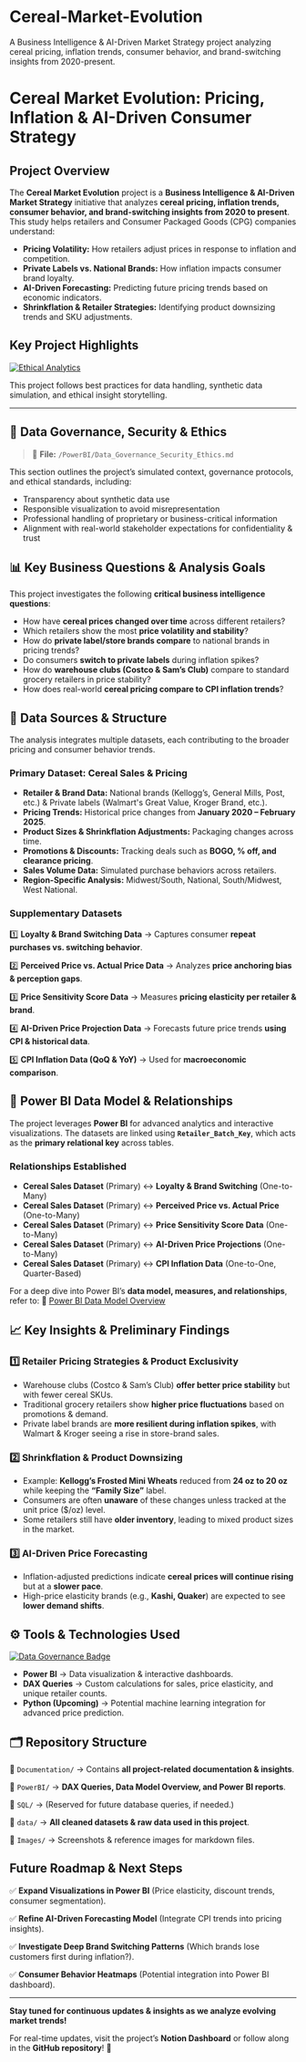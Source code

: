 # Cereal-Market-Evolution
A Business Intelligence &amp; AI-Driven Market Strategy project analyzing cereal pricing, inflation trends, consumer behavior, and brand-switching insights from 2020-present.

# Cereal Market Evolution: Pricing, Inflation & AI-Driven Consumer Strategy

##  **Project Overview**
The **Cereal Market Evolution** project is a **Business Intelligence & AI-Driven Market Strategy** initiative that analyzes **cereal pricing, inflation trends, consumer behavior, and brand-switching insights from 2020 to present**. This study helps retailers and Consumer Packaged Goods (CPG) companies understand:

- **Pricing Volatility:** How retailers adjust prices in response to inflation and competition.
- **Private Labels vs. National Brands:** How inflation impacts consumer brand loyalty.
- **AI-Driven Forecasting:** Predicting future pricing trends based on economic indicators.
- **Shrinkflation & Retailer Strategies:** Identifying product downsizing trends and SKU adjustments.

##  Key Project Highlights

[![Ethical Analytics](https://img.shields.io/badge/Ethical%20Analytics-Verified-purple?style=flat-square)](#data-governance-security--ethics)

This project follows best practices for data handling, synthetic data simulation, and ethical insight storytelling.

---

## 🔐 <a name="data-governance-security--ethics"></a>Data Governance, Security & Ethics

> 📁 **File:** `/PowerBI/Data_Governance_Security_Ethics.md`

This section outlines the project’s simulated context, governance protocols, and ethical standards, including:
- Transparency about synthetic data use  
- Responsible visualization to avoid misrepresentation  
- Professional handling of proprietary or business-critical information  
- Alignment with real-world stakeholder expectations for confidentiality & trust  


## 📊 **Key Business Questions & Analysis Goals**
This project investigates the following **critical business intelligence questions**:
- How have **cereal prices changed over time** across different retailers?
- Which retailers show the most **price volatility and stability**?
- How do **private label/store brands compare** to national brands in pricing trends?
- Do consumers **switch to private labels** during inflation spikes?
- How do **warehouse clubs (Costco & Sam’s Club)** compare to standard grocery retailers in price stability?
- How does real-world **cereal pricing compare to CPI inflation trends**?

## 📂 **Data Sources & Structure**
The analysis integrates multiple datasets, each contributing to the broader pricing and consumer behavior trends.

### **Primary Dataset: Cereal Sales & Pricing**
- **Retailer & Brand Data:** National brands (Kellogg’s, General Mills, Post, etc.) & Private labels (Walmart's Great Value, Kroger Brand, etc.).
- **Pricing Trends:** Historical price changes from **January 2020 – February 2025**.
- **Product Sizes & Shrinkflation Adjustments:** Packaging changes across time.
- **Promotions & Discounts:** Tracking deals such as **BOGO, % off, and clearance pricing**.
- **Sales Volume Data:** Simulated purchase behaviors across retailers.
- **Region-Specific Analysis:** Midwest/South, National, South/Midwest, West National.

### **Supplementary Datasets**

1️⃣ **Loyalty & Brand Switching Data** → Captures consumer **repeat purchases vs. switching behavior**.

2️⃣ **Perceived Price vs. Actual Price Data** → Analyzes **price anchoring bias & perception gaps**.

3️⃣ **Price Sensitivity Score Data** → Measures **pricing elasticity per retailer & brand**.

4️⃣ **AI-Driven Price Projection Data** → Forecasts future price trends **using CPI & historical data**.

5️⃣ **CPI Inflation Data (QoQ & YoY)** → Used for **macroeconomic comparison**.

## 🔗 **Power BI Data Model & Relationships**
The project leverages **Power BI** for advanced analytics and interactive visualizations. The datasets are linked using **`Retailer_Batch_Key`**, which acts as the **primary relational key** across tables.

### **Relationships Established**
- **Cereal Sales Dataset** (Primary) ↔ **Loyalty & Brand Switching** (One-to-Many)
- **Cereal Sales Dataset** (Primary) ↔ **Perceived Price vs. Actual Price** (One-to-Many)
- **Cereal Sales Dataset** (Primary) ↔ **Price Sensitivity Score Data** (One-to-Many)
- **Cereal Sales Dataset** (Primary) ↔ **AI-Driven Price Projections** (One-to-Many)
- **Cereal Sales Dataset** (Primary) ↔ **CPI Inflation Data** (One-to-One, Quarter-Based)

For a deep dive into Power BI’s **data model, measures, and relationships**, refer to: 
📂  [Power BI Data Model Overview](PowerBI/PowerBIData_Model_Overview.md)

## 📈 **Key Insights & Preliminary Findings**
### **1️⃣ Retailer Pricing Strategies & Product Exclusivity**
- Warehouse clubs (Costco & Sam’s Club) **offer better price stability** but with fewer cereal SKUs.
- Traditional grocery retailers show **higher price fluctuations** based on promotions & demand.
- Private label brands are **more resilient during inflation spikes**, with Walmart & Kroger seeing a rise in store-brand sales.

### **2️⃣ Shrinkflation & Product Downsizing**
- Example: **Kellogg’s Frosted Mini Wheats** reduced from **24 oz to 20 oz** while keeping the **“Family Size”** label.
- Consumers are often **unaware** of these changes unless tracked at the unit price ($/oz) level.
- Some retailers still have **older inventory**, leading to mixed product sizes in the market.

### **3️⃣ AI-Driven Price Forecasting**
- Inflation-adjusted predictions indicate **cereal prices will continue rising** but at a **slower pace**.
- High-price elasticity brands (e.g., **Kashi, Quaker**) are expected to see **lower demand shifts**.

## ⚙️ **Tools & Technologies Used**
[![Data Governance Badge](https://img.shields.io/badge/Data%20Governance-Compliant-blueviolet?style=flat-square)](#data-governance-security--ethics)  
- **Power BI** → Data visualization & interactive dashboards.
- **DAX Queries** → Custom calculations for sales, price elasticity, and unique retailer counts.
- **Python (Upcoming)** → Potential machine learning integration for advanced price prediction.

## 🗂 **Repository Structure**
📂 `Documentation/` → Contains **all project-related documentation & insights**.

📂 `PowerBI/` → **DAX Queries, Data Model Overview, and Power BI reports**.

📂 `SQL/` → (Reserved for future database queries, if needed.)

📂 `data/` → **All cleaned datasets & raw data used in this project**.

📂 `Images/` → Screenshots & reference images for markdown files.

## **Future Roadmap & Next Steps**
✅ **Expand Visualizations in Power BI** (Price elasticity, discount trends, consumer segmentation).

✅ **Refine AI-Driven Forecasting Model** (Integrate CPI trends into pricing insights).

✅ **Investigate Deep Brand Switching Patterns** (Which brands lose customers first during inflation?).

✅ **Consumer Behavior Heatmaps** (Potential integration into Power BI dashboard).

---
**Stay tuned for continuous updates & insights as we analyze evolving market trends!**

For real-time updates, visit the project’s **Notion Dashboard** or follow along in the **GitHub repository**! 🎯
